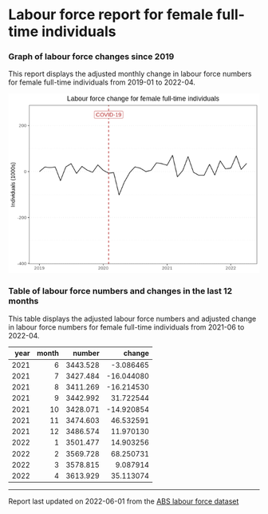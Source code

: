 Labour force report for female full-time individuals
================

### Graph of labour force changes since 2019

This report displays the adjusted monthly change in labour force numbers
for female full-time individuals from 2019-01 to 2022-04.

![](female_full-time_report_files/figure-gfm/unnamed-chunk-2-1.png)<!-- -->

### Table of labour force numbers and changes in the last 12 months

This table displays the adjusted labour force numbers and adjusted
change in labour force numbers for female full-time individuals from
2021-06 to 2022-04.

| year | month |   number |     change |
|-----:|------:|---------:|-----------:|
| 2021 |     6 | 3443.528 |  -3.086465 |
| 2021 |     7 | 3427.484 | -16.044080 |
| 2021 |     8 | 3411.269 | -16.214530 |
| 2021 |     9 | 3442.992 |  31.722544 |
| 2021 |    10 | 3428.071 | -14.920854 |
| 2021 |    11 | 3474.603 |  46.532591 |
| 2021 |    12 | 3486.574 |  11.970130 |
| 2022 |     1 | 3501.477 |  14.903256 |
| 2022 |     2 | 3569.728 |  68.250731 |
| 2022 |     3 | 3578.815 |   9.087914 |
| 2022 |     4 | 3613.929 |  35.113074 |

------------------------------------------------------------------------

Report last updated on 2022-06-01 from the [ABS labour force
dataset](https://www.abs.gov.au/statistics/labour/employment-and-unemployment/labour-force-australia/latest-release)
